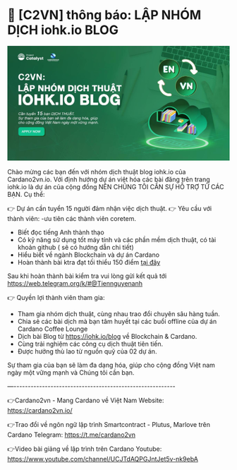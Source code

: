 📣 [C2VN] thông báo: LẬP NHÓM DỊCH iohk.io BLOG
===============================

![](img/iohk-blog.jpeg)


Chào mừng các bạn đến với nhóm dịch thuật blog iohk.io của Cardano2vn.io. 
Với định hướng dự án việt hóa các bài đăng trên trang iohk.io là dự án của cộng đồng NÊN CHÚNG TÔI CẦN SỰ HỖ TRỢ TỪ CÁC BẠN. Cụ thể:

👉 Dự án cần tuyển 15 người đảm nhận việc dịch thuật.
👉 Yêu cầu với thành viên:
-ưu tiên các thành viên coretem.
- Biết đọc tiếng Anh thành thạo
- Có kỹ năng sử dụng tốt máy tính và các phần mềm dịch thuật, có tài khoản github ( sẽ có hướng dẫn chi tiết)
- Hiểu biết về ngành Blockchain và dự án Cardano
- Hoàn thành bài ktra đạt tối thiểu 150 điểm [tại đây](https://fimi.vn/kiem-tra-blockchain-pro/)

Sau khi hoàn thành bài kiểm tra vui lòng gửi kết quả tới https://web.telegram.org/k/#@Tiennguyenanh 
 
👉 Quyền lợi thành viên tham gia:
- Tham gia nhóm dịch thuật, cùng nhau trao đổi chuyên sâu hàng tuần.
- Chia sẻ các bài dịch mà bạn tâm huyết tại các buổi offline của dự án Cardano Coffee Lounge
- Dịch bài Blog từ  https://iohk.io/blog về Blockchain & Cardano.
- Cùng trải nghiệm các công cụ dịch thuật tiên tiến.
- Được hưởng thù lao từ nguồn quỹ của 02 dự án.

Sự tham gia của bạn sẽ làm đa dạng hóa, giúp cho cộng đồng Việt nam ngày một vững mạnh và Chúng tôi cần bạn.


—---------------------------------------------------------

👉Cardano2vn - Mang Cardano về Việt 
Nam Website: https://cardano2vn.io/ 

👉Trao đổi về ngôn ngữ lập trình Smartcontract - Plutus, Marlove trên Cardano
Telegram: https://t.me/cardano2vn 

👉Video bài giảng về lập trình trên Cardano
Youtube: https://www.youtube.com/channel/UCJTdAQPGJntJet5v-nk9ebA 

